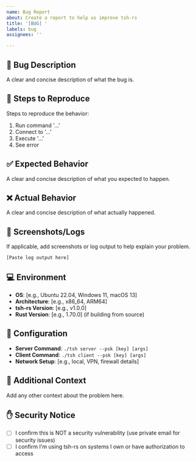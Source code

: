```yaml
---
name: Bug Report
about: Create a report to help us improve tsh-rs
title: '[BUG] '
labels: bug
assignees: ''

---
```


## 🐛 Bug Description
A clear and concise description of what the bug is.

## 🔄 Steps to Reproduce
Steps to reproduce the behavior:
1. Run command '...'
2. Connect to '...'
3. Execute '...'
4. See error

## ✅ Expected Behavior
A clear and concise description of what you expected to happen.

## ❌ Actual Behavior
A clear and concise description of what actually happened.

## 📸 Screenshots/Logs
If applicable, add screenshots or log output to help explain your problem.

```
[Paste log output here]
```

## 💻 Environment
- **OS**: [e.g., Ubuntu 22.04, Windows 11, macOS 13]
- **Architecture**: [e.g., x86_64, ARM64]
- **tsh-rs Version**: [e.g., v1.0.0]
- **Rust Version**: [e.g., 1.70.0] (if building from source)

## 🔧 Configuration
- **Server Command**: `./tsh server --psk [key] [args]`
- **Client Command**: `./tsh client --psk [key] [args]`
- **Network Setup**: [e.g., local, VPN, firewall details]

## 🤔 Additional Context
Add any other context about the problem here.

## ✋ Security Notice
- [ ] I confirm this is NOT a security vulnerability (use private email for security issues)
- [ ] I confirm I'm using tsh-rs on systems I own or have authorization to access